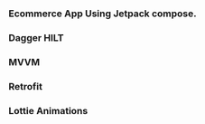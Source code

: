 ### Ecommerce App Using Jetpack compose.
### Dagger HILT 
### MVVM
### Retrofit
### Lottie Animations
